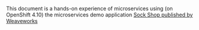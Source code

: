 This document is a hands-on experience of microservices using (on OpenShift 4.10) the microservices demo application [Sock Shop published by Weaveworks](https://microservices-demo.github.io/)
